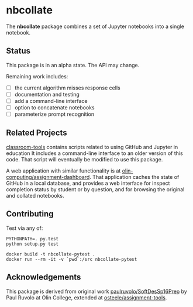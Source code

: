 # nbcollate


The **nbcollate** package combines a set of Jupyter notebooks into a single notebook.

## Status

This package is in an alpha state. The API may change.

Remaining work includes:

- [ ] the current algorithm misses response cells
- [ ] documentation and testing
- [ ] add a command-line interface
- [ ] option to concatenate notebooks
- [ ] parameterize prompt recognition

## Related Projects

[classroom-tools](https://github.com/olin-computing/classroom-tools) contains scripts related to using GitHub and Jupyter in education
It includes a command-line interface to an older version of this code.
That script will eventually be modified to use this package.

A web application with similar functionality is at [olin-computing/assignment-dashboard](https://github.com/olin-computing/assignment-dashboard).
That application caches the state of GitHub in a local database, and provides a web interface for inspect completion status by student or by question,
and for browsing the original and collated notebooks.

## Contributing

Test via any of:

    PYTHONPATH=. py.test
    python setup.py test

    docker build -t nbcollate-pytest .
    docker run --rm -it -v `pwd`:/src nbcollate-pytest

## Acknowledgements

This package is derived from original work [paulruvolo/SoftDesSp16Prep](https://github.com/paulruvolo/SoftDesSp16Prep)
by Paul Ruvolo at Olin College,
extended at [osteele/assignment-tools](https://github.com/osteele/assignment-tools).
